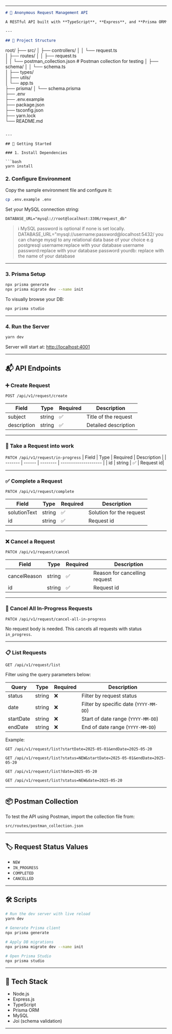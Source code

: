 
---

```markdown
# 📮 Anonymous Request Management API

A RESTful API built with **TypeScript**, **Express**, and **Prisma ORM** that enables users to submit, track, and manage anonymous requests. Supports filtering by date, date ranges and status but is optional, and provides admin features like taking, completing, and cancelling requests.

---

## 📁 Project Structure

```

root/
├── src/
│   ├── controllers/
│   │   └── request.ts      
│   ├── routes/
│   │   ├── request.ts       
│   │   └── postman\_collection.json # Postman collection for testing
│   ├── schema/
│   │   └── schema.ts        
│   ├── types/               
│   ├── utils/               
│   └── app.ts              
├── prisma/
│   └── schema.prisma        
├── .env                     
├── .env.example             
├── package.json             
├── tsconfig.json            
├── yarn.lock                
└── README.md                

````

---

## 🚀 Getting Started

### 1. Install Dependencies

```bash
yarn install
````

### 2. Configure Environment

Copy the sample environment file and configure it:

```bash
cp .env.example .env
```

Set your MySQL connection string:

```env
DATABASE_URL="mysql://root@localhost:3306/request_db"
```

> ℹ️ MySQL password is optional if none is set locally.
DATABASE_URL="mysql://username:password@localhost:5432/
you can change mysql to any relational data base of your choice e.g postgresql
username:replace with your database username
password:replace with your database password 
yourdb: replace with the name of your database
---

### 3. Prisma Setup

```bash
npx prisma generate
npx prisma migrate dev --name init
```

To visually browse your DB:

```bash
npx prisma studio
```

---

### 4. Run the Server

```bash
yarn dev
```

Server will start at: [http://localhost:4001](http://localhost:4001)

---

## 📬 API Endpoints

### ➕ Create Request

`POST /api/v1/request/create`

| Field   | Type   | Required | Description          |
| ------- | ------ | -------- | -------------------- |
| subject | string |    ✅    | Title of the request |
| description | string |    ✅    | Detailed description |

---
### 🔄 Take a Request into work

`PATCH /api/v1/request/in-progress`
| Field   | Type   | Required | Description          |
| ------- | ------ | -------- | -------------------- |
| id | string |    ✅    | Request id|

---

### ✅ Complete a Request

`PATCH /api/v1/request/complete`

| Field        | Type   | Required | Description              |
| ------------ | ------ | -------- | ------------------------ |
| solutionText | string | ✅        | Solution for the request |
| id | string | ✅        | Request id |

---


### ❌ Cancel a Request

`PATCH /api/v1/request/cancel`

| Field        | Type   | Required | Description                   |
| ------------ | ------ | -------- | ----------------------------- |
| cancelReason | string | ✅        | Reason for cancelling request |
| id | string | ✅        | Request id |

---

### 🧹 Cancel All In-Progress Requests

`PATCH /api/v1/request/cancel-all-in-progress`

No request body is needed. This cancels all requests with status `in_progress`.

---

### 📋 List Requests

`GET /api/v1/request/list`

Filter using the query parameters below:

| Query     | Type   | Required | Description                            |
| --------- | ------ | -------- | -------------------------------------- |
| status    | string | ❌        | Filter by request status               |
| date      | string | ❌        | Filter by specific date (`YYYY-MM-DD`) |
| startDate | string | ❌        | Start of date range (`YYYY-MM-DD`)     |
| endDate   | string | ❌        | End of date range (`YYYY-MM-DD`)       |

Example:

```http
GET /api/v1/request/list?startDate=2025-05-01&endDate=2025-05-20
```

```http
GET /api/v1/request/list?status=NEW&startDate=2025-05-01&endDate=2025-05-20
```

```http
GET /api/v1/request/list?date=2025-05-20
```

```http
GET /api/v1/request/list?status=NEW&date=2025-05-20
```
---



## 📦 Postman Collection

To test the API using Postman, import the collection file from:

```
src/routes/postman_collection.json
```

---

## 🏷️ Request Status Values

* `NEW`
* `IN_PROGRESS`
* `COMPLETED`
* `CANCELLED`

---

## 🛠️ Scripts

```bash
# Run the dev server with live reload
yarn dev

# Generate Prisma client
npx prisma generate

# Apply DB migrations
npx prisma migrate dev --name init

# Open Prisma Studio
npx prisma studio
```

---

## 🧪 Tech Stack

* Node.js
* Express.js
* TypeScript
* Prisma ORM
* MySQL
* Joi (schema validation)

---



```



```
